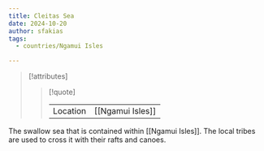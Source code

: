 ```yaml
---
title: Cleitas Sea
date: 2024-10-20
author: sfakias
tags:
  - countries/Ngamui Isles

---
```

> [!attributes]
> 
> > [!quote]
> >
> > | | |
> > | --- | --- |
> > | Location | [[Ngamui Isles]] |

The swallow sea that is contained within [[Ngamui Isles]]. The local tribes are used to cross it with their rafts and canoes.